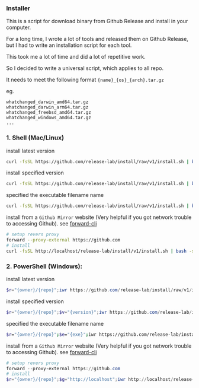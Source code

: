 ### Installer

This is a script for download binary from Github Release and install in your computer.

For a long time, I wrote a lot of tools and released them on Github Release, but I had to write an installation script for each tool.

This took me a lot of time and did a lot of repetitive work.

So I decided to write a universal script, which applies to all repo.

It needs to meet the following format `{name}_{os}_{arch}.tar.gz`

eg.

```
whatchanged_darwin_amd64.tar.gz
whatchanged_darwin_arm64.tar.gz
whatchanged_freebsd_amd64.tar.gz
whatchanged_windows_amd64.tar.gz
...
```

### 1. Shell (Mac/Linux)

install latest version

```bash
curl -fsSL https://github.com/release-lab/install/raw/v1/install.sh | bash -s -- -r={owner}/{repo}
```

install specified version

```bash
curl -fsSL https://github.com/release-lab/install/raw/v1/install.sh | bash -s -- -r={owner}/{repo} -v={version}
```

specified the executable filename name

```bash
curl -fsSL https://github.com/release-lab/install/raw/v1/install.sh | bash -s -- -r={owner}/{repo} -e={exe}
```

install from a `Github Mirror` website (Very helpful if you got network trouble to accessing Github). see [forward-cli](https://github.com/axetroy/forward-cli)

```bash
# setup revers proxy
forward --proxy-external https://github.com
# install
curl -fsSL http://localhost/release-lab/install/v1/install.sh | bash -s -- -r={owner}/{repo} -g=http://localhost
```

### 2. PowerShell (Windows):

install latest version

```powershell
$r="{owner}/{repo}";iwr https://github.com/release-lab/install/raw/v1/install.ps1 -useb | iex
```

install specified version

```powershell
$r="{owner}/{repo}";$v="{version}";iwr https://github.com/release-lab/install/raw/v1/install.ps1 -useb | iex
```

specified the executable filename name

```bash
$r="{owner}/{repo}";$e="{exe}";iwr https://github.com/release-lab/install/raw/v1/install.ps1 -useb | iex
```

install from a `Github Mirror` website (Very helpful if you got network trouble to accessing Github). see [forward-cli](https://github.com/axetroy/forward-cli)

```powershell
# setup revers proxy
forward --proxy-external https://github.com
# install
$r="{owner}/{repo}";$g="http://localhost";iwr http://localhost/release-lab/install/raw/v1/install.ps1 -useb | iex
```
